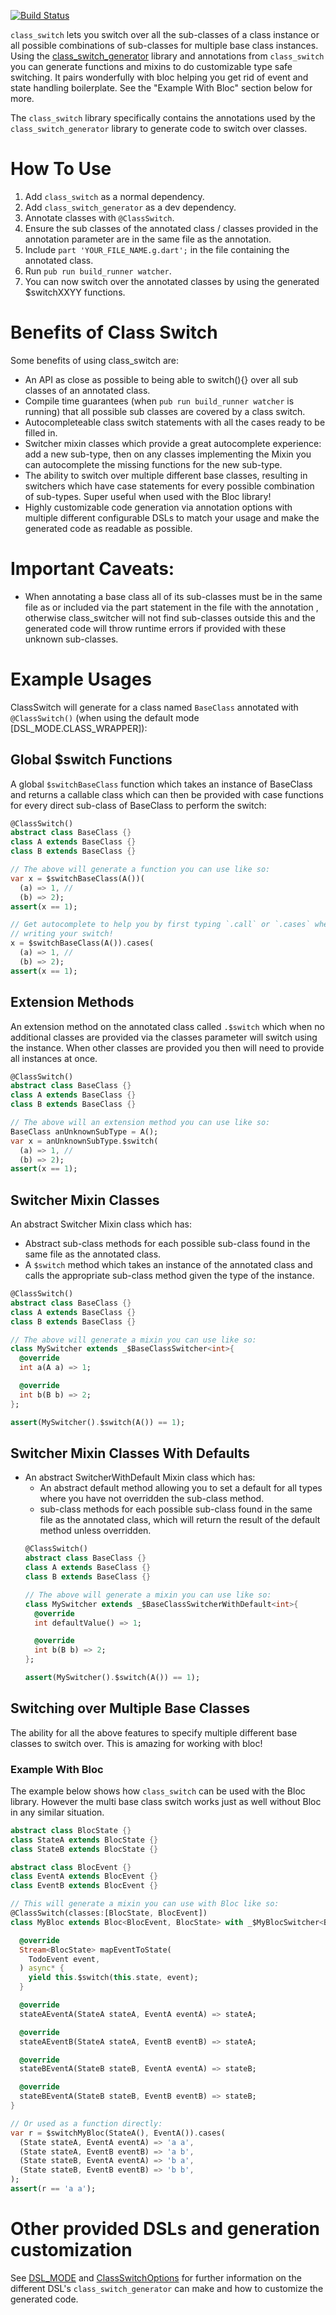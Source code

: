 [![Build Status](https://travis-ci.com/nigel-gott/class_switch.svg?branch=master)](https://travis-ci.com/nigel-gott/class_switch)

 `class_switch` lets you switch over all the sub-classes of a class instance
 or all possible combinations of sub-classes for multiple base class
 instances. Using the
 [class_switch_generator](https://pub.dev/packages/class_switch_generator)
 library and annotations from `class_switch` you can generate functions
 and mixins to do customizable type safe switching.
 It pairs wonderfully with bloc helping you get rid of event and state
 handling boilerplate. See the "Example With Bloc" section below for more.

 The `class_switch` library specifically contains the annotations used by the
 `class_switch_generator` library to generate code to switch over classes.

 # How To Use

 1. Add `class_switch` as a normal dependency.
 2. Add `class_switch_generator` as a dev dependency.
 3. Annotate classes with `@ClassSwitch`.
 4. Ensure the sub classes of the annotated class / classes provided in the
    annotation parameter are in the same file as the annotation.
 5. Include `part 'YOUR_FILE_NAME.g.dart';` in the file containing the
    annotated class.
 6. Run `pub run build_runner watcher`.
 7. You can now switch over the annotated classes by using the generated
    $switchXXYY functions.

 # Benefits of Class Switch

 Some benefits of using class_switch are:
   - An API as close as possible to being able to switch(){} over all sub
     classes of an annotated class.
   - Compile time guarantees (when `pub run build_runner watcher` is
     running) that all possible sub classes are covered by a class switch.
   - Autocompleteable class switch statements with all the cases ready to be
     filled in.
   - Switcher mixin classes which provide a great autocomplete
     experience: add a new sub-type, then on any classes implementing the
     Mixin you can autocomplete the missing functions for the new
     sub-type.
   - The ability to switch over multiple different base classes, resulting in
     switchers which have case statements for every possible combination of
     sub-types. Super useful when used with the Bloc library!
   - Highly customizable code generation via annotation options with multiple
     different configurable DSLs to match your usage and make the generated
     code as readable as possible.

 # Important Caveats:
 * When annotating a base class all of its sub-classes must be in the same
   file as or included via the part statement in the file with the annotation
   , otherwise class_switcher will not find sub-classes outside this and
   the generated code will throw runtime errors if provided with these
   unknown sub-classes.

 # Example Usages

 ClassSwitch will generate for a class named `BaseClass` annotated with
 `@ClassSwitch()` (when using the default mode [DSL_MODE.CLASS_WRAPPER]):
 ## Global $switch Functions
   A global `$switchBaseClass` function which takes an instance of BaseClass
   and returns a callable class which can then be provided with case
   functions for every direct sub-class of BaseClass to perform the switch:
   ```dart
   @ClassSwitch()
   abstract class BaseClass {}
   class A extends BaseClass {}
   class B extends BaseClass {}

   // The above will generate a function you can use like so:
   var x = $switchBaseClass(A())(
     (a) => 1, //
     (b) => 2);
   assert(x == 1);
   
   // Get autocomplete to help you by first typing `.call` or `.cases` when
   // writing your switch!
   x = $switchBaseClass(A()).cases(
     (a) => 1, //
     (b) => 2);
   assert(x == 1);
   ```
 ## Extension Methods
   An extension method on the annotated class called `.$switch` which when no
   additional classes are provided via the classes parameter will switch
   using the instance. When other classes are provided you then will need to
   provide all instances at once.
   ```dart
   @ClassSwitch()
   abstract class BaseClass {}
   class A extends BaseClass {}
   class B extends BaseClass {}

   // The above will an extension method you can use like so:
   BaseClass anUnknownSubType = A();
   var x = anUnknownSubType.$switch(
     (a) => 1, //
     (b) => 2);
   assert(x == 1);
   ```
 ## Switcher Mixin Classes
 An abstract Switcher Mixin class which has:
   * Abstract sub-class methods for each possible sub-class found in the same
    file as the annotated class.
   * A `$switch` method which takes an instance of the annotated class and calls
    the appropriate sub-class method given the type of the instance.
   
   ```dart
   @ClassSwitch()
   abstract class BaseClass {}
   class A extends BaseClass {}
   class B extends BaseClass {}

   // The above will generate a mixin you can use like so:
   class MySwitcher extends _$BaseClassSwitcher<int>{
     @override
     int a(A a) => 1;

     @override
     int b(B b) => 2;
   };

   assert(MySwitcher().$switch(A()) == 1);
   ```
 ## Switcher Mixin Classes With Defaults
 * An abstract SwitcherWithDefault Mixin class which has:
   * An abstract default method allowing you to set a default for all types
    where you have not overridden the sub-class method.
   * sub-class methods for each possible sub-class found in the same file as
    the annotated class, which will return the result of the default method
    unless overridden.
   ```dart
   @ClassSwitch()
   abstract class BaseClass {}
   class A extends BaseClass {}
   class B extends BaseClass {}

   // The above will generate a mixin you can use like so:
   class MySwitcher extends _$BaseClassSwitcherWithDefault<int>{
     @override
     int defaultValue() => 1;

     @override
     int b(B b) => 2;
   };

   assert(MySwitcher().$switch(A()) == 1);
   ```
 ## Switching over Multiple Base Classes
 The ability for all the above features to specify multiple different
   base classes to switch over. This is amazing for working with bloc!
 ### Example With Bloc
The example below shows how `class_switch` can be used with the Bloc library.
However the multi base class switch works just as well without Bloc in any
similar situation.
   ```dart
   abstract class BlocState {}
   class StateA extends BlocState {}
   class StateB extends BlocState {}

   abstract class BlocEvent {}
   class EventA extends BlocEvent {}
   class EventB extends BlocEvent {}

   // This will generate a mixin you can use with Bloc like so:
   @ClassSwitch(classes:[BlocState, BlocEvent])
   class MyBloc extends Bloc<BlocEvent, BlocState> with _$MyBlocSwitcher<BlocState> {

     @override
     Stream<BlocState> mapEventToState(
       TodoEvent event,
     ) async* {
       yield this.$switch(this.state, event);
     }

     @override
     stateAEventA(StateA stateA, EventA eventA) => stateA;

     @override
     stateAEventB(StateA stateA, EventB eventB) => stateA;

     @override
     stateBEventA(StateB stateB, EventA eventA) => stateB;

     @override
     stateBEventA(StateB stateB, EventB eventB) => stateB;
   }

   // Or used as a function directly:
   var r = $switchMyBloc(StateA(), EventA()).cases(
     (State stateA, EventA eventA) => 'a a',
     (State stateA, EventB eventB) => 'a b',
     (State stateB, EventA eventA) => 'b a',
     (State stateB, EventB eventB) => 'b b',
   );
   assert(r == 'a a');
   ```

 # Other provided DSLs and generation customization
 See [DSL_MODE](https://pub.dev/documentation/class_switch/latest/class_switch/DSL_MODE-class.html)
 and [ClassSwitchOptions](https://pub.dev/documentation/class_switch/latest/class_switch/ClassSwitchOptions-class.html)
 for further information on the different DSL's `class_switch_generator` can
 make and how to customize the generated code.

